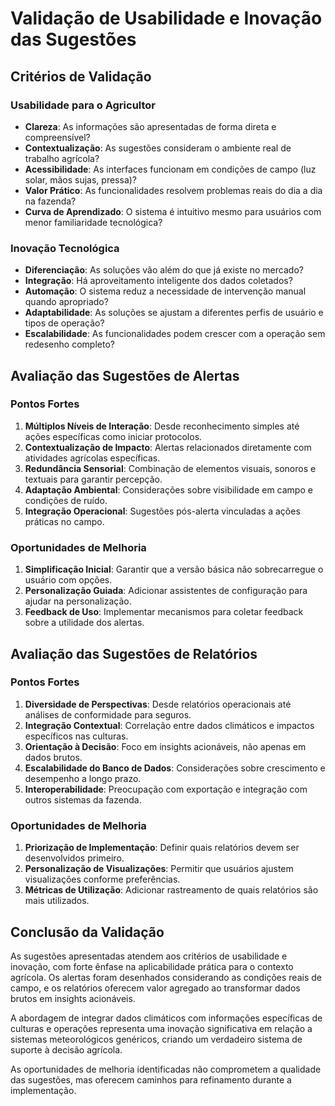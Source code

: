 # Validação de Usabilidade e Inovação das Sugestões

## Critérios de Validação

### Usabilidade para o Agricultor
- **Clareza**: As informações são apresentadas de forma direta e compreensível?
- **Contextualização**: As sugestões consideram o ambiente real de trabalho agrícola?
- **Acessibilidade**: As interfaces funcionam em condições de campo (luz solar, mãos sujas, pressa)?
- **Valor Prático**: As funcionalidades resolvem problemas reais do dia a dia na fazenda?
- **Curva de Aprendizado**: O sistema é intuitivo mesmo para usuários com menor familiaridade tecnológica?

### Inovação Tecnológica
- **Diferenciação**: As soluções vão além do que já existe no mercado?
- **Integração**: Há aproveitamento inteligente dos dados coletados?
- **Automação**: O sistema reduz a necessidade de intervenção manual quando apropriado?
- **Adaptabilidade**: As soluções se ajustam a diferentes perfis de usuário e tipos de operação?
- **Escalabilidade**: As funcionalidades podem crescer com a operação sem redesenho completo?

## Avaliação das Sugestões de Alertas

### Pontos Fortes
1. **Múltiplos Níveis de Interação**: Desde reconhecimento simples até ações específicas como iniciar protocolos.
2. **Contextualização de Impacto**: Alertas relacionados diretamente com atividades agrícolas específicas.
3. **Redundância Sensorial**: Combinação de elementos visuais, sonoros e textuais para garantir percepção.
4. **Adaptação Ambiental**: Considerações sobre visibilidade em campo e condições de ruído.
5. **Integração Operacional**: Sugestões pós-alerta vinculadas a ações práticas no campo.

### Oportunidades de Melhoria
1. **Simplificação Inicial**: Garantir que a versão básica não sobrecarregue o usuário com opções.
2. **Personalização Guiada**: Adicionar assistentes de configuração para ajudar na personalização.
3. **Feedback de Uso**: Implementar mecanismos para coletar feedback sobre a utilidade dos alertas.

## Avaliação das Sugestões de Relatórios

### Pontos Fortes
1. **Diversidade de Perspectivas**: Desde relatórios operacionais até análises de conformidade para seguros.
2. **Integração Contextual**: Correlação entre dados climáticos e impactos específicos nas culturas.
3. **Orientação à Decisão**: Foco em insights acionáveis, não apenas em dados brutos.
4. **Escalabilidade do Banco de Dados**: Considerações sobre crescimento e desempenho a longo prazo.
5. **Interoperabilidade**: Preocupação com exportação e integração com outros sistemas da fazenda.

### Oportunidades de Melhoria
1. **Priorização de Implementação**: Definir quais relatórios devem ser desenvolvidos primeiro.
2. **Personalização de Visualizações**: Permitir que usuários ajustem visualizações conforme preferências.
3. **Métricas de Utilização**: Adicionar rastreamento de quais relatórios são mais utilizados.

## Conclusão da Validação

As sugestões apresentadas atendem aos critérios de usabilidade e inovação, com forte ênfase na aplicabilidade prática para o contexto agrícola. Os alertas foram desenhados considerando as condições reais de campo, e os relatórios oferecem valor agregado ao transformar dados brutos em insights acionáveis.

A abordagem de integrar dados climáticos com informações específicas de culturas e operações representa uma inovação significativa em relação a sistemas meteorológicos genéricos, criando um verdadeiro sistema de suporte à decisão agrícola.

As oportunidades de melhoria identificadas não comprometem a qualidade das sugestões, mas oferecem caminhos para refinamento durante a implementação.
